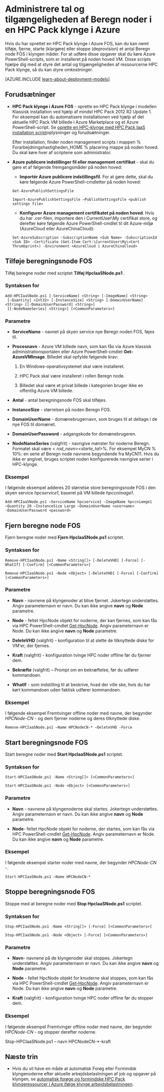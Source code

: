 <properties
 pageTitle="Administrere HPC Pack klynge Beregn noder | Microsoft Azure"
 description="Få mere at vide om PowerShell-script-værktøjer til at tilføje, fjerne, starte og stoppe HPC Pack klynge Beregn noder i Azure"
 services="virtual-machines-windows"
 documentationCenter=""
 authors="dlepow"
 manager="timlt"
 editor=""
 tags="azure-service-management,hpc-pack"/>
<tags
ms.service="virtual-machines-windows"
 ms.devlang="na"
 ms.topic="article"
 ms.tgt_pltfrm="vm-multiple"
 ms.workload="big-compute"
 ms.date="07/22/2016"
 ms.author="danlep"/>

# <a name="manage-the-number-and-availability-of-compute-nodes-in-an-hpc-pack-cluster-in-azure"></a>Administrere tal og tilgængeligheden af Beregn noder i en HPC Pack klynge i Azure

Hvis du har oprettet en HPC Pack klynge i Azure FOS, kan du kan nemt tilføje, fjerne, starte (klargøre) eller stoppe (deprovision) et antal Beregn node FOS i klyngen måder. For at udføre disse opgaver skal du køre Azure PowerShell-scripts, som er installeret på noden hoved VM. Disse scripts hjælpe dig med at styre det antal og tilgængeligheden af ressourcerne HPC Pack klynge, så du kan styre omkostninger.

[AZURE.INCLUDE [learn-about-deployment-models](../../includes/learn-about-deployment-models-classic-include.md)]


## <a name="prerequisites"></a>Forudsætninger

* **HPC Pack klynge i Azure FOS** - oprette en HPC Pack klynge i modellen Klassisk installation ved hjælp af mindst HPC Pack 2012 R2 Update 1. For eksempel kan du automatisere installationen ved hjælp af det aktuelle HPC Pack VM billede i Azure Marketplace og et Azure PowerShell-script. Se [oprette en HPC-klynge med HPC Pack IaaS installation script](virtual-machines-windows-classic-hpcpack-cluster-powershell-script.md)oplysninger og forudsætninger.

    Efter installation, finder noden management scripts i mappen % Forarbejdningshastigheden\_HOME % placering mappe på noden hoved. Du skal køre hver af scriptene som administrator.

* **Azure publicere indstillinger fil eller management certifikat** - skal du gøre et af følgende fremgangsmåder på noden hoved:

    * **Importér Azure publicere indstillingsfil**. For at gøre dette, skal du køre følgende Azure PowerShell-cmdletter på noden hoved:

    ```
    Get-AzurePublishSettingsFile

    Import-AzurePublishSettingsFile –PublishSettingsFile <publish settings file>
    ```

    * **Konfigurer Azure management certifikatet på noden hoved**. Hvis du har .cer-filen, importere den i CurrentUser\My certifikat store, og derefter køre følgende Azure PowerShell-cmdlet til dit Azure-miljø (AzureCloud eller AzureChinaCloud):

    ```
    Set-AzureSubscription -SubscriptionName <Sub Name> -SubscriptionId <Sub ID> -Certificate (Get-Item Cert:\CurrentUser\My\<Cert Thrumbprint>) -Environment <AzureCloud | AzureChinaCloud>
    ```

## <a name="add-compute-node-vms"></a>Tilføje beregningsnode FOS

Tilføj beregne noder med scriptet **Tilføj HpcIaaSNode.ps1** .

### <a name="syntax"></a>Syntaksen for
```
Add-HPCIaaSNode.ps1 [-ServiceName] <String> [-ImageName] <String>
 [-Quantity] <Int32> [-InstanceSize] <String> [-DomainUserName] <String> [[-DomainUserPassword] <String>]
 [[-NodeNameSeries] <String>] [<CommonParameters>]

```
### <a name="parameters"></a>Parametre

* **ServiceName** - navnet på skyen service nye Beregn noden FOS, føjes til.

* **Procesnavn** - Azure VM billede navn, som kan fås via Azure klassisk administrationsportalen eller Azure PowerShell-cmdlet **Get-AzureVMImage**. Billedet skal opfylde følgende krav:

    1. En Windows-operativsystemet skal være installeret.

    2. HPC Pack skal være installeret i rollen Beregn node.

    3. Billedet skal være et privat billede i kategorien bruger ikke en offentlig Azure VM billede.

* **Antal** - antal beregningsnode FOS skal tilføjes.

* **InstanceSize** - størrelsen på noden Beregn FOS.

* **DomainUserName** - domænebrugernavn, som bruges til at deltage i de nye FOS til domænet.

* **DomainUserPassword** - adgangskode for domænebrugeren.

* **NodeNameSeries** (valgfrit) - navngive mønster for noderne Beregn. Formatet skal være &lt; *rod\_navn*&gt;&lt;*starte\_tal*&gt;%. For eksempel MyCN % 10%: en serie af Beregn node navnene begyndende fra MyCN11. Hvis du ikke er angivet, bruges scriptet noden konfigurerede navngive serier i HPC-klynge.

### <a name="example"></a>Eksempel

I følgende eksempel adderes 20 størrelse store beregningsnode FOS i den skyen service *hpcservice1*, baseret på VM billede *hpccnimage1*.

```
Add-HPCIaaSNode.ps1 –ServiceName hpcservice1 –ImageName hpccniamge1
–Quantity 20 –InstanceSize Large –DomainUserName <username>
-DomainUserPassword <password>
```


## <a name="remove-compute-node-vms"></a>Fjern beregne node FOS

Fjern beregne noder med **Fjern HpcIaaSNode.ps1** scriptet.

### <a name="syntax"></a>Syntaksen for

```
Remove-HPCIaaSNode.ps1 -Name <String[]> [-DeleteVHD] [-Force] [-WhatIf] [-Confirm] [<CommonParameters>]

Remove-HPCIaaSNode.ps1 -Node <Object> [-DeleteVHD] [-Force] [-Confirm] [<CommonParameters>]
```

### <a name="parameters"></a>Parametre

* **Navn** - navnene på klyngenoder at blive fjernet. Jokertegn understøttes. Angiv parameternavn er navn. Du kan ikke angive **navn** og **Node** parametre.

* **Node** - feltet HpcNode objekt for noderne, der kan fjernes, som kan fås via HPC PowerShell-cmdlet [Get-HpcNode](https://technet.microsoft.com/library/dn887927.aspx). Angiv parameternavn er Node. Du kan ikke angive **navn** og **Node** parametre.

* **DeleteVHD** (valgfrit) - konfiguration til at slette de tilknyttede diske for VM'er, der fjernes.

* **Kraft** (valgfrit) - konfiguration tvinge HPC noder offline før du fjerner dem.

* **Bekræfte** (valgfrit) – Prompt om en bekræftelse, før du udfører kommandoen.

* **WhatIf** - som indstilling til at beskrive, hvad der ville ske, hvis du har kørt kommandoen uden faktisk udfører kommandoen.

### <a name="example"></a>Eksempel

I følgende eksempel Fremtvinger offline noder med navne, der begynder *HPCNode-CN -* og dem fjerner noderne og deres tilknyttede diske.

```
Remove-HPCIaaSNode.ps1 –Name HPCNodeCN-* –DeleteVHD -Force
```

## <a name="start-compute-node-vms"></a>Start beregningsnode FOS

Start beregne noder med **Start HpcIaaSNode.ps1** scriptet.

### <a name="syntax"></a>Syntaksen for

```
Start-HPCIaaSNode.ps1 -Name <String[]> [<CommonParameters>]

Start-HPCIaaSNode.ps1 -Node <Object> [<CommonParameters>]
```
### <a name="parameters"></a>Parametre

* **Navn** - navnene på klyngenoderne skal startes. Jokertegn understøttes. Angiv parameternavn er navn. Du kan ikke angive **navn** og **Node** parametre.

* **Node**- feltet HpcNode objekt for noderne, der startes, som kan fås via HPC PowerShell-cmdlet [Get-HpcNode](https://technet.microsoft.com/library/dn887927.aspx). Angiv parameternavn er Node. Du kan ikke angive **navn** og **Node** parametre.

### <a name="example"></a>Eksempel

I følgende eksempel starter noder med navne, der begynder *HPCNode-CN -*.

```
Start-HPCIaaSNode.ps1 –Name HPCNodeCN-*
```

## <a name="stop-compute-node-vms"></a>Stoppe beregningsnode FOS

Stoppe med at beregne noder med **Stop HpcIaaSNode.ps1** scriptet.

### <a name="syntax"></a>Syntaksen for

```
Stop-HPCIaaSNode.ps1 -Name <String[]> [-Force] [<CommonParameters>]

Stop-HPCIaaSNode.ps1 -Node <Object> [-Force] [<CommonParameters>]
```

### <a name="parameters"></a>Parametre


* **Navn**- navnene på de klyngenoder skal stoppes. Jokertegn understøttes. Angiv parameternavn er navn. Du kan ikke angive **navn** og **Node** parametre.

* **Node** - feltet HpcNode objekt for knuderne skal stoppes, som kan fås via HPC PowerShell-cmdlet [Get-HpcNode](https://technet.microsoft.com/library/dn887927.aspx). Angiv parameternavn er Node. Du kan ikke angive **navn** og **Node** parametre.

* **Kraft** (valgfrit) - konfiguration tvinge HPC noder offline før du stopper dem.

### <a name="example"></a>Eksempel

I følgende eksempel Fremtvinger offline noder med navne, der begynder *HPCNode-CN -* og stopper derefter noderne.

Stop-HPCIaaSNode.ps1 – navn HPCNodeCN-*-kraft

## <a name="next-steps"></a>Næste trin

* Hvis du vil have en måde at automatisk Forøg eller Formindsk klyngenoderne efter aktuelle arbejdsbelastningen af job og opgaver på klyngen, se [automatisk forøge og formindske HPC Pack klyngeressourcer i Azure ifølge klynge arbejdsbelastningen](virtual-machines-windows-classic-hpcpack-cluster-node-autogrowshrink.md).

